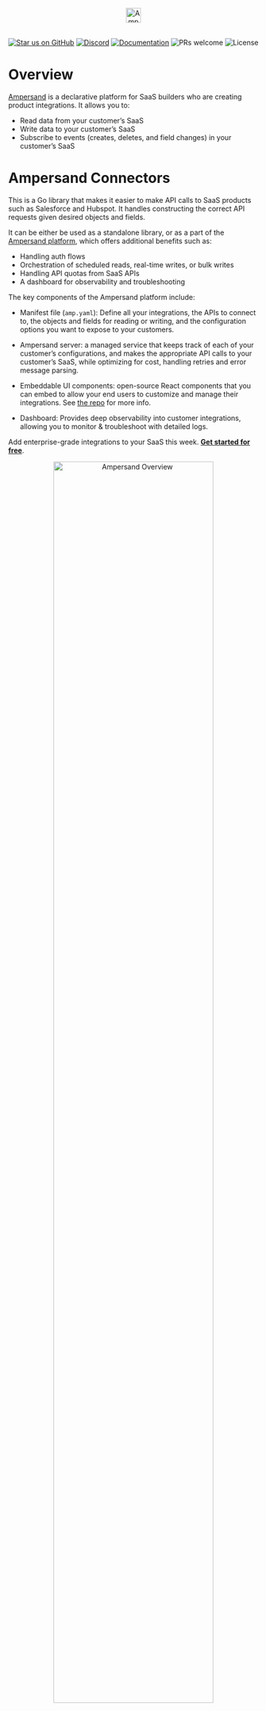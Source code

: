<br/>
<div align="center">
    <a href="https://www.withampersand.com/?utm_source=github&utm_medium=readme&utm_campaign=connectors-repo&utm_content=logo">
    <img src="https://res.cloudinary.com/dycvts6vp/image/upload/v1723671980/ampersand-logo-black.svg" height="30" align="center" alt="Ampersand logo" >
    </a>
<br/>
<br/>

<div align="center">

[![Star us on GitHub](https://img.shields.io/github/stars/amp-labs/connectors?color=FFD700&label=Stars&logo=Github)](https://github.com/amp-labs/connectors) [![Discord](https://img.shields.io/badge/Join%20The%20Community-black?logo=discord)](https://discord.gg/BWP4BpKHvf) [![Documentation](https://img.shields.io/badge/Read%20our%20Documentation-black?logo=book)](https://docs.withampersand.com) ![PRs welcome](https://img.shields.io/badge/PRs-welcome-brightgreen.svg) <img src="https://img.shields.io/static/v1?label=license&message=MIT&color=white" alt="License">
</div>

</div>

# Overview

[Ampersand](https://withampersand.com?trk=readme-github) is a declarative platform for SaaS builders who are creating product integrations. It allows you to:

* Read data from your customer’s SaaS
* Write data to your customer’s SaaS
* Subscribe to events (creates, deletes, and field changes) in your customer’s SaaS

# Ampersand Connectors

This is a Go library that makes it easier to make API calls to SaaS products such as Salesforce and Hubspot. It handles constructing the correct API requests given desired objects and fields.

It can be either be used as a standalone library, or as a part of the [Ampersand platform](https://docs.withampersand.com/), which offers additional benefits such as:
- Handling auth flows
- Orchestration of scheduled reads, real-time writes, or bulk writes
- Handling API quotas from SaaS APIs
- A dashboard for observability and troubleshooting

The key components of the Ampersand platform include:

- Manifest file (`amp.yaml`): Define all your integrations, the APIs to connect to, the objects and fields for reading or writing, and the configuration options you want to expose to your customers.

- Ampersand server: a managed service that keeps track of each of your customer’s configurations, and makes the appropriate API calls to your customer’s SaaS, while optimizing for cost, handling retries and error message parsing.

- Embeddable UI components: open-source React components that you can embed to allow your end users to customize and manage their integrations. See [the repo](https://github.com/amp-labs/react) for more info.

- Dashboard: Provides deep observability into customer integrations, allowing you to monitor & troubleshoot with detailed logs.

Add enterprise-grade integrations to your SaaS this week. **[Get started for free](https://dashboard.withampersand.com/sign-up?trk=readme-github)**.

<div align="center">
    <img src="https://res.cloudinary.com/dycvts6vp/image/upload/v1724756323/media/hqukkkmpk96zavslpmw5.png" alt="Ampersand Overview" width="80%">
</div>

# Using connectors

## Supported connectors

Browse [the providers directory](https://github.com/amp-labs/connectors/tree/main/providers) to see a list of all the connectors that Ampersand supports, and which features are supported for each connector.

## Examples

Visit the [Ampersand docs](https://docs.withampersand.com?trk=readme-github) to learn about how to use connectors as a part of the Ampersand platform. 

See the [examples directory](https://github.com/amp-labs/connectors/tree/main/examples) for examples of how to use connectors as a standalone library.

| Provider      | Auth Connector  | Deep Connector | Authorization Method |
|---------------|-----------------|----------------|----------------------|
| **Salesforce** | [example](https://github.com/amp-labs/connectors/tree/main/examples/auth_connectors/salesforce) | [example](https://github.com/amp-labs/connectors/tree/main/examples/deep_connectors/salesforce) | OAuth2, Authorization Code    |
| **Adobe** | [example](https://github.com/amp-labs/connectors/tree/main/examples/auth_connectors/adobe)      | | OAuth2, Client Credentials | 
| **Anthropic** | [example](https://github.com/amp-labs/connectors/tree/main/examples/auth_connectors/antrhopic)  | | API Key               |
| **Blueshift** | [example](https://github.com/amp-labs/connectors/tree/main/examples/auth_connectors/blueshift) | | Basic Auth            |

# Contributors

Thankful to the OSS community for making Ampersand better every day.

<a href="https://github.com/amp-labs/connectors/graphs/contributors">
  <img src="https://contrib.rocks/image?repo=amp-labs/connectors" />
</a>
